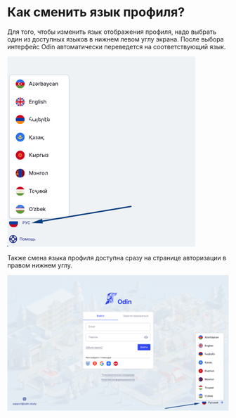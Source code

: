 # Как сменить язык профиля?

Для того, чтобы изменить язык отображения профиля, надо выбрать один из доступных языков в нижнем левом углу экрана. После выбора интерфейс Odin автоматически переведется на соответствующий язык.

![](<.gitbook/assets/image (134).png>)

Также смена языка профиля доступна сразу на странице авторизации в правом нижнем углу.&#x20;

![](<.gitbook/assets/image (135).png>)

